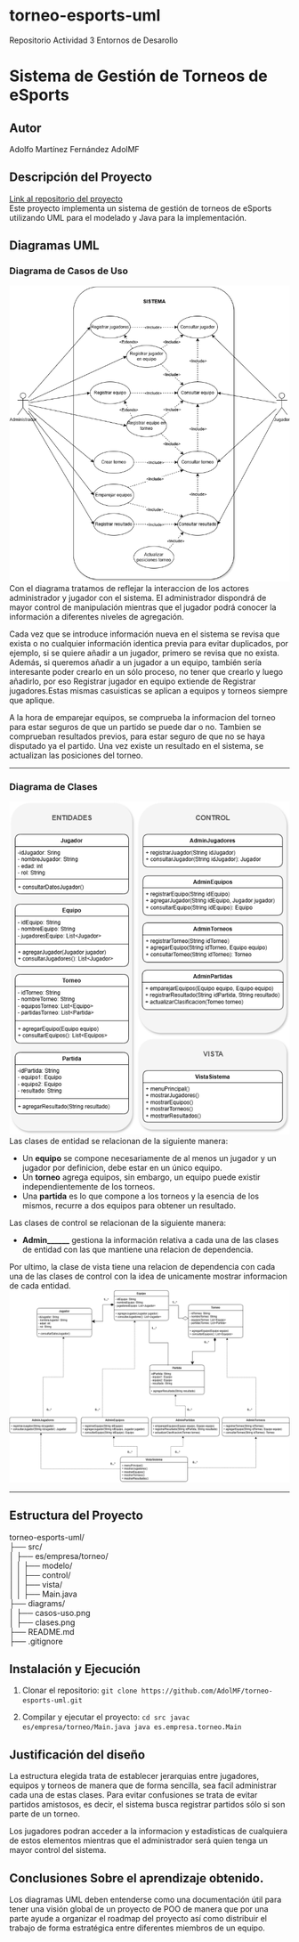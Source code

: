 # torneo-esports-uml
Repositorio Actividad 3 Entornos de Desarollo

# Sistema de Gestión de Torneos de eSports

## Autor
Adolfo Martínez Fernández
AdolMF

## Descripción del Proyecto
[Link al repositorio del proyecto](https://github.com/AdolMF/torneo-esports-uml/)  
Este proyecto implementa un sistema de gestión de torneos de eSports utilizando UML para el modelado y Java para la implementación.

## Diagramas UML
### Diagrama de Casos de Uso
![Diagrama de casos de uso](diagrams/casos-uso.png)  
Con el diagrama tratamos de reflejar la interaccion de los actores administrador y jugador con el sistema.
El administrador dispondrá de mayor control de manipulación mientras que el jugador podrá conocer la información a diferentes niveles de agregación.  
  
Cada vez que se introduce información nueva en el sistema se revisa que exista o no cualquier información identica previa para evitar duplicados, por ejemplo, si se quiere añadir a un jugador, primero se revisa que no exista. Además, si queremos añadir a un jugador a un equipo, también sería interesante poder crearlo en un sólo proceso, no tener que crearlo y luego añadirlo, por eso Registrar jugador en equipo extiende de Registrar jugadores.Estas mismas casuisticas se aplican a equipos y torneos siempre que aplique.  
  
A la hora de emparejar equipos, se comprueba la informacion del torneo para estar seguros de que un partido se puede dar o no. Tambien se comprueban resultados previos, para estar seguro de que no se haya disputado ya el partido. Una vez existe un resultado en el sistema, se actualizan las posiciones del torneo.
_______________________________________________________________________________  

### Diagrama de Clases
![Diagrama de clases](diagrams/tipo_clases.png)  
Las clases de entidad se relacionan de la siguiente manera:  
- Un **equipo** se compone necesariamente de al menos un jugador y un jugador por definicion, debe estar en un único equipo.
- Un **torneo** agrega equipos, sin embargo, un equipo puede existir independientemente de los torneos.
- Una **partida** es lo que compone a los torneos y la esencia de los mismos, recurre a dos equipos para obtener un resultado.
  
Las clases de control se relacionan de la siguiente manera:  
- **Admin______** gestiona la información relativa a cada una de las clases de entidad con las que mantiene una relacion de dependencia.
  
Por ultimo, la clase de vista tiene una relacion de dependencia con cada una de las clases de control con la idea de unicamente mostrar informacion de cada entidad.
![Diagrama de clases](diagrams/clases.png)  
_______________________________________________________________________________  

## Estructura del Proyecto 
torneo-esports-uml/  
├── src/  
│ ├── es/empresa/torneo/  
│ │ ├── modelo/  
│ │ ├── control/  
│ │ ├── vista/  
│ │ ├── Main.java  
├── diagrams/  
│ ├── casos-uso.png  
│ ├── clases.png  
├── README.md  
├── .gitignore  

## Instalación y Ejecución
1. Clonar el repositorio:
`git clone https://github.com/AdolMF/torneo-esports-uml.git`

2. Compilar y ejecutar el proyecto:
`cd src javac es/empresa/torneo/Main.java java es.empresa.torneo.Main`

## Justificación del diseño 
La estructura elegida trata de establecer jerarquias entre jugadores, equipos y torneos de manera que de forma sencilla, sea facil administrar cada una de estas clases. Para evitar confusiones se trata de evitar partidos amistosos, es decir, el sistema busca registrar partidos sólo si son parte de un torneo.

Los jugadores podran acceder a la informacion y estadisticas de cualquiera de estos elementos mientras que el administrador será quien tenga un mayor control del sistema.

## Conclusiones Sobre el aprendizaje obtenido.
Los diagramas UML deben entenderse como una documentación útil para tener una visión global de un proyecto de POO de manera que por una parte ayude a organizar el roadmap del proyecto así como distribuir el trabajo de forma estratégica entre diferentes miembros de un equipo.
